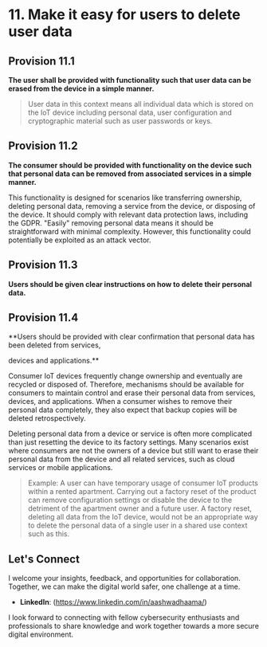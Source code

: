 # 11. Make it easy for users to delete user data 

## Provision 11.1  

**The user shall be provided with functionality such that user data can be erased from the device in a simple manner.** 

> User data in this context means all individual data which is stored on the IoT device including personal data, user configuration and cryptographic material such as user passwords or keys. 

## Provision 11.2 

**The consumer should be provided with functionality on the device such that personal data can be removed from associated services in a simple manner.** 

This functionality is designed for scenarios like transferring ownership, deleting personal data, removing a service from the device, or disposing of the device. It should comply with relevant data protection laws, including the GDPR. "Easily" removing personal data means it should be straightforward with minimal complexity. However, this functionality could potentially be exploited as an attack vector. 

## Provision 11.3 

**Users should be given clear instructions on how to delete their personal data.** 

## Provision 11.4 

**Users should be provided with clear confirmation that personal data has been deleted from services, 

devices and applications.** 

Consumer IoT devices frequently change ownership and eventually are recycled or disposed of. Therefore, mechanisms should be available for consumers to maintain control and erase their personal data from services, devices, and applications. When a consumer wishes to remove their personal data completely, they also expect that backup copies will be deleted retrospectively. 

Deleting personal data from a device or service is often more complicated than just resetting the device to its factory settings. Many scenarios exist where consumers are not the owners of a device but still want to erase their personal data from the device and all related services, such as cloud services or mobile applications. 

> Example: A user can have temporary usage of consumer IoT products within a rented apartment. Carrying out a factory reset of the product can remove configuration settings or disable the device to the detriment of the apartment owner and a future user. A factory reset, deleting all data from the IoT device, would not be an appropriate way to delete the personal data of a single user in a shared use context such as this.

## Let's Connect

I welcome your insights, feedback, and opportunities for collaboration. Together, we can make the digital world safer, one challenge at a time.

- **LinkedIn**: (https://www.linkedin.com/in/aashwadhaama/)

I look forward to connecting with fellow cybersecurity enthusiasts and professionals to share knowledge and work together towards a more secure digital environment.
